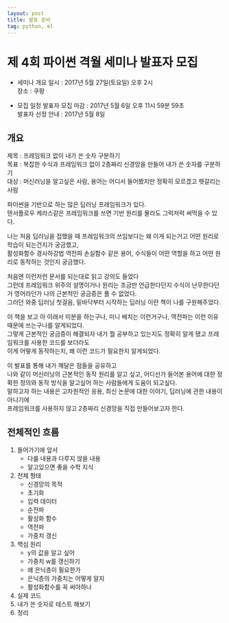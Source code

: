 ```yaml
---
layout: post
title: 발표 준비
tag: python, ml
---
```


# 제 4회 파이썬 격월 세미나 발표자 모집
- 세미나 개요
    일시 : 2017년 5월 27일(토요일) 오후 2시  
    장소 : 쿠팡

- 모집 일정
    발표자 모집 마감 : 2017년 5월 6일 오후 11시 59분 59초  
    발표자 선정 안내 : 2017년 5월 8일

## 개요
제목 : 프레임워크 없이 내가 쓴 숫자 구분하기  
목표 : 복잡한 수식과 프레임워크 없이 2층짜리 신경망을 만들어 내가 쓴 숫자를 구분하기  
대상 : 머신러닝을 알고싶은 사람, 용어는 어디서 들어봤지만 정확히 모르겠고 헷갈리는 사람  

파이썬을 기반으로 하는 많은 딥러닝 프레임워크가 있다.  
텐서플로우 케라스같은 프레임워크를 쓰면 기반 원리를 몰라도 그럭저럭 써먹을 수 있다.

나는 처음 딥러닝을 접했을 때 프레임워크의 쓰임보다는 왜 이게 되는거고 어떤 원리로 학습이 되는건지가 궁금했고,  
활성화함수 경사하강법 역전파 손실함수 같은 용어, 수식들이 어떤 역할을 하고 어떤 원리로 동작하는 것인지 궁금했다.

처음엔 이런저런 문서를 되는대로 읽고 강의도 들었다  
그런데 프레임워크 위주의 설명이거나 원리는 조금만 언급한다던지 수식이 난무한다던가 영어라던가 나의 근본적인 궁금증은 풀 수 없었다.  
그러던 와중 딥러닝 첫걸음, 밑바닥부터 시작하는 딥러닝 이란 책이 나를 구원해주었다.

이 책을 보고 아 이래서 미분을 하는구나, 미니 배치는 이런거구나, 역전파는 이런 이유때문에 쓰는구나를 알게되었다.  
그렇게 근본적인 궁금증이 해결되자 내가 뭘 공부하고 있는지도 정확히 알게 됐고 프레임워크를 사용한 코드를 보더라도  
이게 어떻게 동작하는지, 왜 이런 코드가 필요한지 알게되었다.

이 발표를 통해 내가 깨달은 점들을 공유하고  
나와 같이 머신러닝의 근본적인 동작 원리를 알고 싶고, 어디선가 들어본 용어에 대한 정확한 정의와 동작 방식을 알고싶어 하는 사람들에게 도움이 되고싶다.  
말하고자 하는 내용은 고차원적인 응용, 최신 논문에 대한 이야기, 딥러닝에 관한 내용이 아니기에  
프레임워크를 사용하지 않고 2층짜리 신경망을 직접 만들어보고자 한다.

## 전체적인 흐름
1. 들어가기에 앞서
    - 다룰 내용과 다루지 않을 내용
    - 알고있으면 좋을 수학 지식
2. 전체 형태
    - 신경망의 목적
    - 초기화
    - 입력 데이터
    - 순전파
    - 활성화 함수
    - 역전파
    - 가중치 갱신
3. 핵심 원리
    - y의 값을 알고 싶어
    - 가중치 w를 갱신하기
    - 왜 은닉층이 필요한가
    - 은닉층의 가중치는 어떻게 알지
    - 활성화함수를 꼭 써야하나
4. 실제 코드
5. 내가 쓴 숫자로 테스트 해보기
6. 정리
